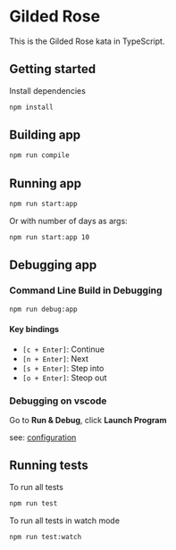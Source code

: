 # Gilded Rose

This is the Gilded Rose kata in TypeScript.

## Getting started

Install dependencies

```sh
npm install
```

## Building app

```sh
npm run compile
```

## Running app

```sh
npm run start:app
```

Or with number of days as args:

```sh
npm run start:app 10
```

## Debugging app

### Command Line Build in Debugging

```sh
npm run debug:app
```

#### Key bindings

- `[c + Enter]`: Continue
- `[n + Enter]`: Next
- `[s + Enter]`: Step into
- `[o + Enter]`: Steop out

### Debugging on vscode

Go to **Run & Debug**, click **Launch Program**

see: [configuration](.vscode/launch.json)

## Running tests

To run all tests

```sh
npm run test
```

To run all tests in watch mode

```sh
npm run test:watch
```
